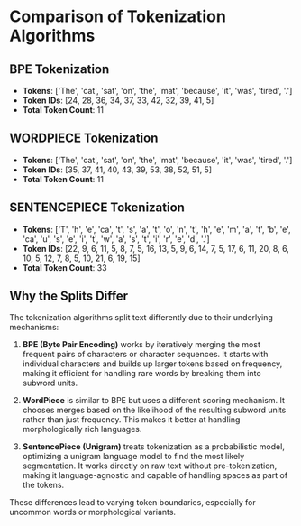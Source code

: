 # Comparison of Tokenization Algorithms

## BPE Tokenization

- **Tokens**: ['The', 'cat', 'sat', 'on', 'the', 'mat', 'because', 'it', 'was', 'tired', '.']
- **Token IDs**: [24, 28, 36, 34, 37, 33, 42, 32, 39, 41, 5]
- **Total Token Count**: 11

## WORDPIECE Tokenization

- **Tokens**: ['The', 'cat', 'sat', 'on', 'the', 'mat', 'because', 'it', 'was', 'tired', '.']
- **Token IDs**: [35, 37, 41, 40, 43, 39, 53, 38, 52, 51, 5]
- **Total Token Count**: 11

## SENTENCEPIECE Tokenization

- **Tokens**: ['T', 'h', 'e', 'ca', 't', 's', 'a', 't', 'o', 'n', 't', 'h', 'e', 'm', 'a', 't', 'b', 'e', 'ca', 'u', 's', 'e', 'i', 't', 'w', 'a', 's', 't', 'i', 'r', 'e', 'd', '.']
- **Token IDs**: [22, 9, 6, 11, 5, 8, 7, 5, 16, 13, 5, 9, 6, 14, 7, 5, 17, 6, 11, 20, 8, 6, 10, 5, 12, 7, 8, 5, 10, 21, 6, 19, 15]
- **Total Token Count**: 33

## Why the Splits Differ


The tokenization algorithms split text differently due to their underlying mechanisms:

1. **BPE (Byte Pair Encoding)** works by iteratively merging the most frequent pairs of characters or character sequences. It starts with individual characters and builds up larger tokens based on frequency, making it efficient for handling rare words by breaking them into subword units.

2. **WordPiece** is similar to BPE but uses a different scoring mechanism. It chooses merges based on the likelihood of the resulting subword units rather than just frequency. This makes it better at handling morphologically rich languages.

3. **SentencePiece (Unigram)** treats tokenization as a probabilistic model, optimizing a unigram language model to find the most likely segmentation. It works directly on raw text without pre-tokenization, making it language-agnostic and capable of handling spaces as part of the tokens.

These differences lead to varying token boundaries, especially for uncommon words or morphological variants.
